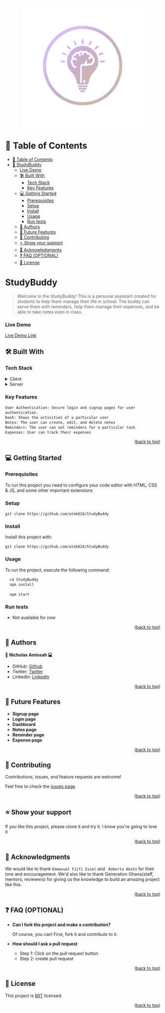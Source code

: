 <a name="readme-top"></a>

<div align="center">
<img src="/public/images/kk-removebg-preview.png" width="400px" alt="Purpool Logo" />

</div>
<!-- TABLE OF CONTENTS -->

# 📗 Table of Contents

- [📗 Table of Contents](#-table-of-contents)
- [📖 StudyBuddy ](#-StudyBuddy)
  - [Live Demo](#live-demo)
  - [🛠 Built With ](#-built-with-)
    - [Tech Stack ](#tech-stack-)
    - [Key Features ](#key-features-)
  - [💻 Getting Started ](#-getting-started-)
    - [Prerequisites](#prerequisites)
    - [Setup](#setup)
    - [Install](#install)
    - [Usage](#usage)
    - [Run tests](#run-tests)
  - [👥 Authors ](#-authors-)
  - [🔭 Future Features ](#-future-features-)
  - [🤝 Contributing ](#-contributing-)
  - [⭐️ Show your support ](#️-show-your-support-)
  - [🙏 Acknowledgments ](#-acknowledgments-)
  - [❓ FAQ (OPTIONAL) ](#-faq-optional-)
  - [📝 License ](#-license-)

<!-- PROJECT DESCRIPTION -->

# StudyBuddy <a name="about-project"></a>

> Welcome to the StudyBuddy! This is a personal assistant created for students to help them manage their life in school. The buddy can serve them with reminders, help them manage their expenses, and be able to take notes even in class. 


### Live Demo

[Live Demo Link](https://walking-buddy-636cb.web.app/)

## 🛠 Built With <a name="built-with"></a>

### Tech Stack <a name="tech-stack"></a>

<details>
  <summary>Client</summary>
  <ul>
    <li><a href="https://getbootstrap.com/">Bootstrap</a></li>
    <li><a href="https://www.javascript.com/">JavaScript</a></li>
    <li><a href="https://react.dev/">React.js</a></li>
  </ul>
</details>
<details>
  <summary>Server</summary>
  <ul>
    <li><a href="https://firebase.google.com/">FireBase</a></li>
  </ul>
</details>
<!-- Features -->

### Key Features <a name="key-features"></a>

```
User Authentication: Secure login and signup pages for user authentication. 
Dash: Shows the activities of a particular user
Notes: The user can create, edit, and delete notes
Reminders: The user can set reminders for a particular task
Expenses: User can track their expenses
```

<p align="right">(<a href="#readme-top">back to top</a>)</p>

## 💻 Getting Started <a name="getting-started"></a>

### Prerequisites

To run this project you need to configure your code editor with HTML, CSS & JS, and some other important extensions

### Setup

```
git clone https://github.com/atok624/StudyBuddy
```

### Install

Install this project with:

```
git clone https://github.com/atok624/StudyBuddy
```

### Usage

To run the project, execute the following command:

```
  cd StudyBuddy
  npm install

  npm start
```

### Run tests

- Not available for now

<p align="right">(<a href="#readme-top">back to top</a>)</p>

<!-- AUTHORS -->

## 👥 Authors <a name="authors"></a>

👤 **Nicholas Amissah 💻**
- GitHub: [Github](https://github.com/atok624)
- Twitter: [Twitter](https://twitter.com/mysticalamissah)
- LinkedIn: [LinkedIn](https://linkedin.com/in/nicholas-amissah-153b09154)

<p align="right">(<a href="#readme-top">back to top</a>)</p>

<!-- FUTURE FEATURES -->

## 🔭 Future Features <a name="future-features"></a>

- **Signup page**
- **Login page**
- **Dashboard**
- **Notes page**
- **Reminder page**
- **Expense page**

<p align="right">(<a href="#readme-top">back to top</a>)</p>

<!-- CONTRIBUTING -->

## 🤝 Contributing <a name="contributing"></a>

Contributions, issues, and feature requests are welcome!

Feel free to check the [issues page](../../issues/).

<p align="right">(<a href="#readme-top">back to top</a>)</p>

<!-- SUPPORT -->

## ⭐️ Show your support <a name="support"></a>

If you like this project, please clone it and try it. I know you're going to love it

<p align="right">(<a href="#readme-top">back to top</a>)</p>

<!-- ACKNOWLEDGEMENTS -->

## 🙏 Acknowledgments <a name="acknowledgements"></a>

We would like to thank ```Emmanuel Fiifi Essel``` and ``` Roberta Akoto``` for their love and encouragement. We'd also like to thank Generation Ghana(staff, mentors, reviewers) for giving us the knowledge to build an amazing project like this.

<p align="right">(<a href="#readme-top">back to top</a>)</p>

<!-- FAQ (optional) -->

## ❓ FAQ (OPTIONAL) <a name="faq"></a>

- **Can I fork the project and make a contribution?**

  Of course, you can! First, fork it and contribute to it.

- **How should I ask a pull request**

  - Step 1: Click on the pull request button
  - Step 2: create pull request

<p align="right">(<a href="#readme-top">back to top</a>)</p>

<!-- LICENSE -->

## 📝 License <a name="license"></a>

This project is [MIT](./LICENSE) licensed.

<p align="right">(<a href="#readme-top">back to top</a>)</p>
